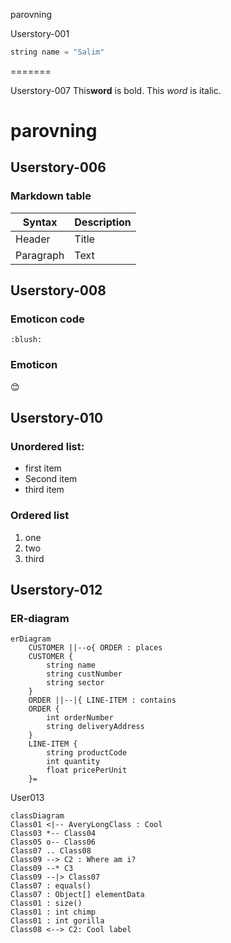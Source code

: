  parovning

Userstory-001
```js
string name = "Salim"
```

=======

Userstory-007
This**word** is bold. This <em>word</em> is italic.

# parovning

## Userstory-006 

### Markdown table

| Syntax      | Description |
| ----------- | ----------- |
| Header      | Title       |
| Paragraph   | Text        |



## Userstory-008

### Emoticon code

` :blush: `

### Emoticon

:blush:

## Userstory-010

### Unordered list:

* first item
* Second item
* third item

### Ordered list 

1. one
2. two 
3. third

## Userstory-012

### ER-diagram

```mermaid
erDiagram
    CUSTOMER ||--o{ ORDER : places
    CUSTOMER {
        string name
        string custNumber
        string sector
    }
    ORDER ||--|{ LINE-ITEM : contains
    ORDER {
        int orderNumber
        string deliveryAddress
    }
    LINE-ITEM {
        string productCode
        int quantity
        float pricePerUnit
    }=
```
User013
```mermaid
classDiagram
Class01 <|-- AveryLongClass : Cool
Class03 *-- Class04
Class05 o-- Class06
Class07 .. Class08
Class09 --> C2 : Where am i?
Class09 --* C3
Class09 --|> Class07
Class07 : equals()
Class07 : Object[] elementData
Class01 : size()
Class01 : int chimp
Class01 : int gorilla
Class08 <--> C2: Cool label
```
